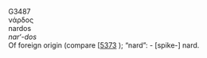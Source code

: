 <body>
  <p>G3487<br>  νάρδος  <br> nardos  <br><i>nar‘-dos </i><br>Of foreign origin (compare [<a href="h5373.htm">5373</a> ); “nard”: - [spike-] nard.<br></p>
 </body>